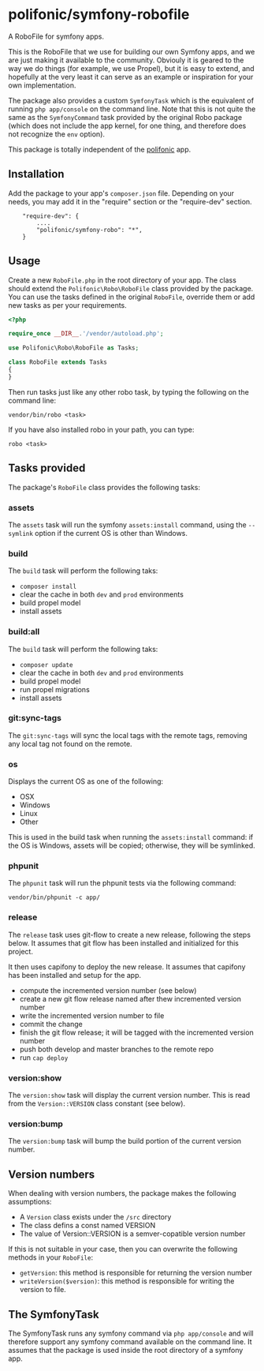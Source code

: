 # polifonic/symfony-robofile

A RoboFile for symfony apps.

This is the RoboFile that we use for building our own Symfony apps, and we are just making it available to the community. Obviouly it is geared to the way we do things (for example, we use Propel), but it is easy to extend, and hopefully at the very least it can serve as an example or inspiration for your own implementation.

The package also provides a custom `SymfonyTask` which is the equivalent of running `php app/console` on the command line. Note that this is not quite the same as the `SymfonyCommand` task provided by the original Robo package (which does not include the app kernel, for one thing, and therefore does not recognize the `env` option).

This package is totally independent of the [polifonic](http://www.polifonic.io) app.

## Installation

Add the package to your app's `composer.json` file. Depending on your needs, you may add it in the "require" section or the "require-dev" section.

```
    "require-dev": {
        ....
        "polifonic/symfony-robo": "*",
    }
```


## Usage

Create a new `RoboFile.php` in the root directory of your app. The class should extend the `Polifonic\Robo\RoboFile` class provided by the package. You can use the tasks defined in the original `RoboFile`, override them or add new tasks as per your requirements.

```php
<?php

require_once __DIR__.'/vendor/autoload.php';

use Polifonic\Robo\RoboFile as Tasks;

class RoboFile extends Tasks
{
}
```

Then run tasks just like any other robo task, by typing the following on the command line:

```xterm
vendor/bin/robo <task>
```

If you have also installed robo in your path, you can type:

```xterm
robo <task>
```

## Tasks provided

The package's `RoboFile` class provides the following tasks:

### assets

The `assets` task will run the symfony `assets:install` command, using the `--symlink` option if the current OS is other than Windows.

### build

The `build` task will perform the following taks:

* `composer install`
* clear the cache in both `dev` and `prod` environments
* build propel model
* install assets

### build:all

The `build` task will perform the following taks:

* `composer update`
* clear the cache in both `dev` and `prod` environments
* build propel model
* run propel migrations
* install assets

### git:sync-tags

The `git:sync-tags` will sync the local tags with the remote tags, removing any local tag not found on the remote.

### os

Displays the current OS as one of the following:

* OSX
* Windows
* Linux
* Other

This is used in the build task when running the `assets:install` command: if the OS is Windows, assets will be copied; otherwise, they will be symlinked.

### phpunit

The `phpunit` task will run the phpunit tests via the following command:

```xterm
vendor/bin/phpunit -c app/
```

### release

The `release` task uses git-flow to create a new release, following the steps below. It assumes that git flow has been installed and initialized for this project.

It then uses capifony to deploy the new release. It assumes that capifony has been installed and setup for the app.

* compute the incremented version number (see below)
* create a new git flow release named after thew incremented version number
* write the incremented version number to file
* commit the change
* finish the git flow release; it will be tagged with the incremented version number
* push both develop and master branches to the remote repo
* run `cap deploy`

### version:show

The `version:show` task will display the current version number. This is read from the `Version::VERSION` class constant (see below).

### version:bump

The `version:bump` task will bump the build portion of the current version number.

## Version numbers

When dealing with version numbers, the package makes the following assumptions:

* A `Version` class exists under the `/src` directory
* The class defins a const named VERSION
* The value of Version::VERSION is a semver-copatible version number

If this is not suitable in your case, then you can overwrite the following methods in your `RoboFile`:

* `getVersion`: this method is responsible for returning the version number
* `writeVersion($version)`: this method is responsible for writing the version to file.

## The SymfonyTask

The SymfonyTask runs any symfony command via `php app/console` and will therefore support any symfony command available on the command line. It assumes that the package is used inside the root directory of a symfony app.